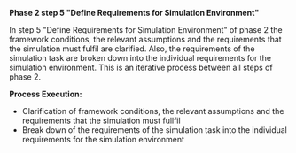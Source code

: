 **Phase 2 step 5 "Define Requirements for Simulation Environment"**

In step 5 "Define Requirements for Simulation Environment" of phase 2 the framework conditions, the relevant assumptions and the requirements that the simulation must fulfil are clarified. Also, the requirements of the simulation task are broken down into the individual requirements for the simulation environment. This is an iterative process between all steps of phase 2.

**Process Execution:**

* Clarification of framework conditions, the relevant assumptions and the requirements that the simulation must fullfil
* Break down of the requirements of the simulation task into the individual requirements for the simulation environment